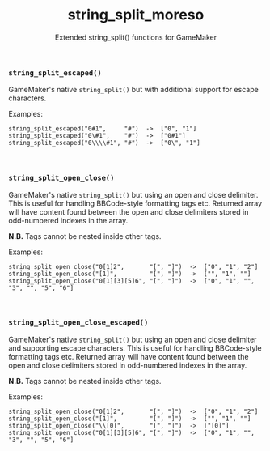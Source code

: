 <h1 align="center">string_split_moreso</h1>

<p align="center">Extended string_split() functions for GameMaker</p>

&nbsp;

### `string_split_escaped()`

GameMaker's native `string_split()` but with additional support for escape characters.

Examples:
```
string_split_escaped("0#1",     "#")  ->  ["0", "1"]
string_split_escaped("0\#1",    "#")  ->  ["0#1"]
string_split_escaped("0\\\\#1", "#")  ->  ["0\", "1"]
```

&nbsp;

### `string_split_open_close()`

GameMaker's native `string_split()` but using an open and close delimiter. This is useful for handling BBCode-style formatting tags etc.  Returned array will have content found between the open and close delimiters stored in odd-numbered indexes in the array.

**N.B.** Tags cannot be nested inside other tags.

Examples:
```
string_split_open_close("0[1]2",       "[", "]")  ->  ["0", "1", "2"]
string_split_open_close("[1]",         "[", "]")  ->  ["", "1", ""]
string_split_open_close("0[1][3][5]6", "[", "]")  ->  ["0", "1", "", "3", "", "5", "6"]
```

&nbsp;

### `string_split_open_close_escaped()`

GameMaker's native `string_split()` but using an open and close delimiter and supporting escape characters. This is useful for handling BBCode-style formatting tags etc.  Returned array will have content found between the open and close delimiters stored in odd-numbered indexes in the array.

**N.B.** Tags cannot be nested inside other tags.

Examples:
```
string_split_open_close("0[1]2",       "[", "]")  ->  ["0", "1", "2"]
string_split_open_close("[1]",         "[", "]")  ->  ["", "1", ""]
string_split_open_close("\\[0]",       "[", "]")  ->  ["[0]"]
string_split_open_close("0[1][3][5]6", "[", "]")  ->  ["0", "1", "", "3", "", "5", "6"]
```
